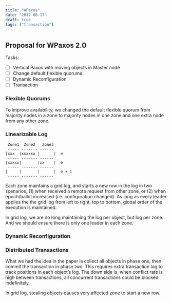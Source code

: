 ```yaml
---
title: "WPaxos"
date: "2017-08-17"
draft: true
tags: ["transaction"]
---
```


## Proposal for WPaxos 2.0

Tasks:

- [ ] Vertical Paxos with moving objects in Master node
- [ ] Change default flexible quorums
- [ ] Dynamic Reconfiguration
- [ ] Transaction

### Flexible Quorums

To improve availability, we changed the default flexible quorum from majority nodes in a zone to majority nodes in one zone and one extra node from any other zone.

### Linearizable Log

```
 Zone1  Zone2   Zone3
 ----- ------- ------
|xxx  |xxxxxx |      |  e
 ----- ------- ------
|xxxxx|       |xx    |  e
 ----- ------- ------
|     |       |      |  e + 1
 ----- ------- ------
```
Each zone maintains a grid log, and starts a new row in the log in two scenarios, (1) when received a remote request from other zone, or (2) when epoch/ballot increased (i.e. configuration changed). As long as every leader applies the the grid log from left to right, top to bottom, global order of the execution is maintained.

In grid log, we are no long maintaining the log per object, but log per zone. And we should ensure there is only one leader in each zone.

### Dynamic Reconfiguration

### Distributed Transactions

What we had the idea in the paper is collect all objects in phase one, then commit the transaction in phase two. This requires extra transaction log to track positions in each object’s log. The down side is, when conflict rate is high between transactions, all concurrent transactions could be blocked indefinitely.

In grid log, stealing objects causes very affected zone to start a new row.
